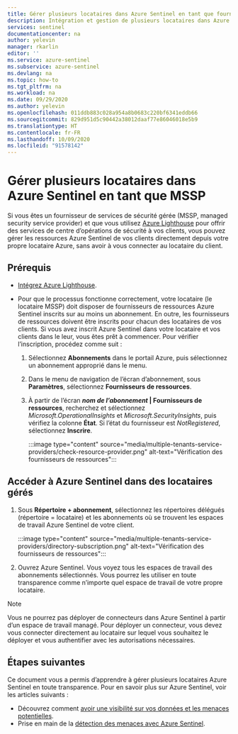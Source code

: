 ```yaml
---
title: Gérer plusieurs locataires dans Azure Sentinel en tant que fournisseur de services de sécurité gérée | Microsoft Docs
description: Intégration et gestion de plusieurs locataires dans Azure Sentinel en tant que fournisseur de services de sécurité gérée (MSSP) à l’aide d’Azure Lighthouse.
services: sentinel
documentationcenter: na
author: yelevin
manager: rkarlin
editor: ''
ms.service: azure-sentinel
ms.subservice: azure-sentinel
ms.devlang: na
ms.topic: how-to
ms.tgt_pltfrm: na
ms.workload: na
ms.date: 09/29/2020
ms.author: yelevin
ms.openlocfilehash: 011ddb883c028a954a8b0683c220bf6341eddb66
ms.sourcegitcommit: 829d951d5c90442a38012daaf77e86046018e5b9
ms.translationtype: HT
ms.contentlocale: fr-FR
ms.lasthandoff: 10/09/2020
ms.locfileid: "91578142"
---
```

# <a name="manage-multiple-tenants-in-azure-sentinel-as-an-mssp"></a>Gérer plusieurs locataires dans Azure Sentinel en tant que MSSP

Si vous êtes un fournisseur de services de sécurité gérée (MSSP, managed security service provider) et que vous utilisez [Azure Lighthouse](../lighthouse/overview.md) pour offrir des services de centre d’opérations de sécurité à vos clients, vous pouvez gérer les ressources Azure Sentinel de vos clients directement depuis votre propre locataire Azure, sans avoir à vous connecter au locataire du client. 

## <a name="prerequisites"></a>Prérequis

- [Intégrez Azure Lighthouse](../lighthouse/how-to/onboard-customer.md).

- Pour que le processus fonctionne correctement, votre locataire (le locataire MSSP) doit disposer de fournisseurs de ressources Azure Sentinel inscrits sur au moins un abonnement. En outre, les fournisseurs de ressources doivent être inscrits pour chacun des locataires de vos clients. Si vous avez inscrit Azure Sentinel dans votre locataire et vos clients dans le leur, vous êtes prêt à commencer. Pour vérifier l’inscription, procédez comme suit :

    1. Sélectionnez **Abonnements** dans le portail Azure, puis sélectionnez un abonnement approprié dans le menu.

    1. Dans le menu de navigation de l’écran d’abonnement, sous **Paramètres**, sélectionnez **Fournisseurs de ressources**.

    1. À partir de l’écran ***nom de l’abonnement* | Fournisseurs de ressources**, recherchez et sélectionnez *Microsoft.OperationalInsights* et *Microsoft.SecurityInsights*, puis vérifiez la colonne **État**. Si l’état du fournisseur est *NotRegistered*, sélectionnez **Inscrire**.
    
        :::image type="content" source="media/multiple-tenants-service-providers/check-resource-provider.png" alt-text="Vérification des fournisseurs de ressources":::

## <a name="how-to-access-azure-sentinel-in-managed-tenants"></a>Accéder à Azure Sentinel dans des locataires gérés

1. Sous **Répertoire + abonnement**, sélectionnez les répertoires délégués (répertoire = locataire) et les abonnements où se trouvent les espaces de travail Azure Sentinel de votre client.

    :::image type="content" source="media/multiple-tenants-service-providers/directory-subscription.png" alt-text="Vérification des fournisseurs de ressources":::

1. Ouvrez Azure Sentinel. Vous voyez tous les espaces de travail des abonnements sélectionnés. Vous pourrez les utiliser en toute transparence comme n’importe quel espace de travail de votre propre locataire.

> [!NOTE]
> Vous ne pourrez pas déployer de connecteurs dans Azure Sentinel à partir d’un espace de travail managé. Pour déployer un connecteur, vous devez vous connecter directement au locataire sur lequel vous souhaitez le déployer et vous authentifier avec les autorisations nécessaires.

## <a name="next-steps"></a>Étapes suivantes

Ce document vous a permis d’apprendre à gérer plusieurs locataires Azure Sentinel en toute transparence. Pour en savoir plus sur Azure Sentinel, voir les articles suivants :
- Découvrez comment [avoir une visibilité sur vos données et les menaces potentielles](quickstart-get-visibility.md).
- Prise en main de la [détection des menaces avec Azure Sentinel](tutorial-detect-threats-built-in.md).


